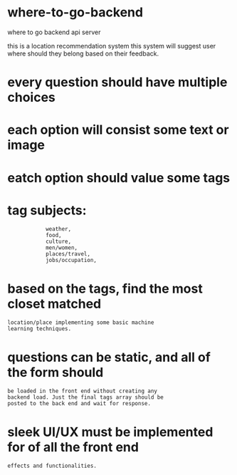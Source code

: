 # where-to-go-backend
where to go backend api server


this is a location recommendation system
this system will suggest user where should
they belong based on their feedback.

# every question should have multiple choices
# each option will consist some text or image
# eatch option should value some tags
# tag subjects: 
                weather,
				food,
				culture,
				men/women,
				places/travel,
				jobs/occupation,

# based on the tags, find the most closet matched
	location/place implementing some basic machine
	learning techniques.

# questions can be static, and all of the form should
	be loaded in the front end without creating any
	backend load. Just the final tags array should be
	posted to the back end and wait for response.

# sleek UI/UX must be implemented for of all the front end
	effects and functionalities.

